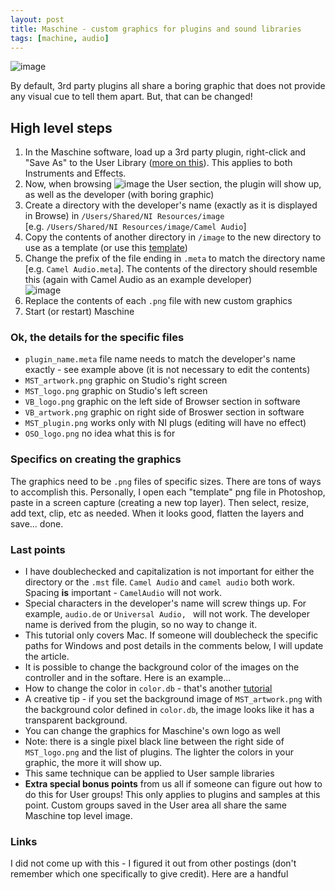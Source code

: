 ```yaml
---
layout: post
title: Maschine - custom graphics for plugins and sound libraries
tags: [machine, audio]
---
```


![image](https://cloud.githubusercontent.com/assets/12622205/7875201/e52c1858-0587-11e5-802b-960ef8b17cf6.png)

By default, 3rd party plugins all share a boring graphic that does not provide any visual cue to tell them apart. But, that can be changed!

## High level steps

1. In the Maschine software, load up a 3rd party plugin, right-click and "Save As" to the User Library ([more on this](maschine-a-better-way-to-browse)). This applies to both Instruments and Effects.
2. Now, when browsing ![image](https://cloud.githubusercontent.com/assets/12622205/7878108/57e5ceba-05b1-11e5-82f1-afe27d9e9688.png) the User section, the plugin will show up, as well as the developer (with boring graphic)
3. Create a directory with the developer's name (exactly as it is displayed in Browse) in `/Users/Shared/NI Resources/image` <br>[e.g. `/Users/Shared/NI Resources/image/Camel Audio`]
4. Copy the contents of another directory in `/image` to the new directory to use as a template (or use this [template](/files/template.zip))
6. Change the prefix of the file ending in `.meta` to match the directory name [e.g. `Camel Audio.meta`]. The contents of the directory should resemble this (again with Camel Audio as an example developer) <br>![image](https://cloud.githubusercontent.com/assets/12622205/7874330/1b59f51e-057c-11e5-8eb5-bf75f78db1ab.png)
5. Replace the contents of each `.png` file with new custom graphics
6. Start (or restart) Maschine

<!--more-->

### Ok, the details for the specific files

* `plugin_name.meta` file name needs to match the developer's name exactly - see example above (it is not necessary to edit the contents)
* `MST_artwork.png` graphic on Studio's right screen
* `MST_logo.png` graphic on Studio's left screen
* `VB_logo.png` graphic on the left side of Browser section in software
* `VB_artwork.png` graphic on right side of Broswer section in software
* `MST_plugin.png` works only with NI plugs (editing will have no effect)
* `OSO_logo.png` no idea what this is for

### Specifics on creating the graphics

The graphics need to be `.png` files of specific sizes. There are tons of ways to accomplish this. Personally, I open each "template" png file in Photoshop, paste in a screen capture (creating a new top layer). Then select, resize, add text, clip, etc as needed. When it looks good, flatten the layers and save... done.

### Last points

* I have doublechecked and capitalization is not important for either the directory or the `.mst` file. `Camel Audio` and `camel audio` both work. Spacing **is** important - `CamelAudio` will not work.
* Special characters in the developer's name will screw things up. For example, `audio.de` or `Universal Audio, ` will not work. The developer name is derived from the plugin, so no way to change it.
* This tutorial only covers Mac. If someone will doublecheck the specific paths for Windows and post details in the comments below, I will update the article.
* It is possible to change the background color of the images on the controller and in the softare. Here is an example...
* How to change the color in `color.db` - that's another [tutorial](towrite)
* A creative tip - if you set the background image of `MST_artwork.png` with the background color defined in `color.db`, the image looks like it has a transparent background.
* You can change the graphics for Maschine's own logo as well
* Note: there is a single pixel black line between the right side of `MST_logo.png` and the list of plugins. The lighter the colors in your graphic, the more it will show up.
* This same technique can be applied to User sample libraries
* **Extra special bonus points** from us all if someone can figure out how to do this for User groups! This only applies to plugins and samples at this point. Custom groups saved in the User area all share the same Maschine top level image.

### Links
I did not come up with this - I figured it out from other postings (don't remember which one specifically to give credit). Here are a handful
[]()
[]()
[]()
[]()
